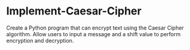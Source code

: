 # Implement-Caesar-Cipher
Create a Python program that can encrypt text using the Caesar Cipher algorithm. Allow users to input a message and a shift value to perform encryption and decryption.
